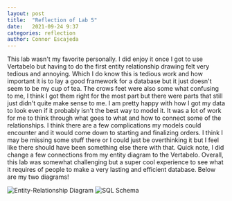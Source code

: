 ```yaml
---
layout: post
title:  "Reflection of Lab 5"
date:   2021-09-24 9:37
categories: reflection
author: Connor Escajeda
---
```


This lab wasn't my favorite personally. I did enjoy it once I got to use Vertabelo but having to do the first entity relationship drawing felt very tedious and annoying. Which I do know this is tedious work and how important it is to lay a good framework for a database but it just doesn't seem to be my cup of tea. The crows feet were also some what confusing to me, I think I got them right for the most part but there were parts that still just didn't quite make sense to me. I am pretty happy with how I got my data to look even if it probably isn't the best way to model it. It was a lot of work for me to think through what goes to what and how to connect some of the relationships. I think there are a few complications my models could encounter and it would come down to starting and finalizing orders. I think I may be missing some stuff there or I could just be overthinking it but I feel like there should have been something else there with that. Quick note, I did change a few connections from my entity diagram to the Vertabelo. Overall, this lab was somewhat challenging but a super cool experience to see what it requires of people to make a very lasting and efficient database. Below are my two diagrams!

![Entity-Relationship Diagram](/blog/assets/images/ERD.png)
![SQL Schema](/blog/assets/images/sqlschema.png)
